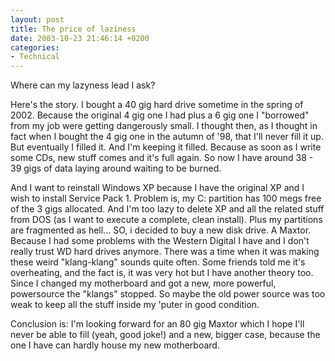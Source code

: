 ```yaml
---
layout: post
title: The price of laziness
date: 2003-10-23 21:46:14 +0200
categories:
- Technical
---
```

Where can my lazyness lead I ask?

Here's the story. I bought a 40 gig hard drive sometime in the spring of 2002. Because the original 4 gig one I had plus a 6 gig one I "borrowed" from my job were getting dangerously small. I thought then, as I thought in fact when I bought the 4 gig one in the autumn of '98, that I'll never fill it up. But eventually I filled it. And I'm keeping it filled. Because as soon as I write some CDs, new stuff comes and it's full again. So now I have around 38 - 39 gigs of data laying around waiting to be burned.

And I want to reinstall Windows XP because I have the original XP and I wish to install Service Pack 1. Problem is, my C: partition has 100 megs free of the 3 gigs allocated. And I'm too lazy to delete XP and all the related stuff from DOS (as I want to execute a complete, clean install). Plus my partitions are fragmented as hell... SO, i decided to buy a new disk drive. A Maxtor. Because I had some problems with the Western Digital I have and I don't really trust WD hard drives anymore. There was a time when it was making these weird "klang-klang" sounds quite often. Some friends told me it's overheating, and the fact is, it was very hot but I have another theory too. Since I changed my motherboard and got a new, more powerful, powersource the "klangs" stopped. So maybe the old power source was too weak to keep all the stuff inside my 'puter in good condition.

Conclusion is: I'm looking forward for an 80 gig Maxtor which I hope I'll never be able to fill (yeah, good joke!) and a new, bigger case, because the one I have can hardly house my new motherboard.
